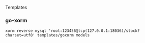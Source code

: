Templates

### go-xorm
```shell
xorm reverse mysql 'root:123456@tcp(127.0.0.1:18036)/stock?charset=utf8' templates/goxorm models
```

